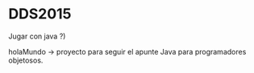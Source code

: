 # DDS2015

Jugar con java ?)

holaMundo -> proyecto para seguir el apunte Java para programadores objetosos.
